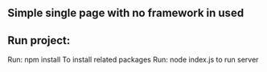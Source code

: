 ## Simple single page with no framework in used

## Run project: 
Run: npm install 
To install related packages
Run: node index.js to run server